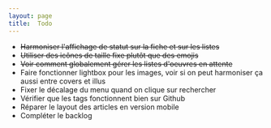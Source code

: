 ```yaml
---
layout: page
title:  Todo
---
```

- ~~Harmoniser l'affichage de statut sur la fiche et sur les listes~~
- ~~Utiliser des icônes de taille fixe plutôt que des emojis~~
- ~~Voir comment globalement gérer les listes d'oeuvres en attente~~
- Faire fonctionner lightbox pour les images, voir si on peut harmoniser ça aussi entre covers et illus
- Fixer le décalage du menu quand on clique sur rechercher
- Vérifier que les tags fonctionnent bien sur Github
- Réparer le layout des articles en version mobile
- Compléter le backlog
